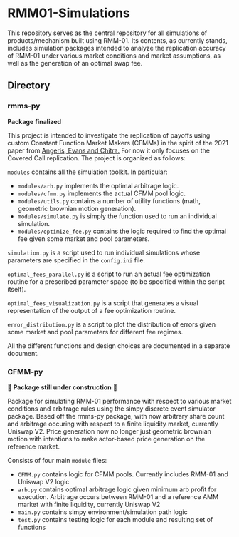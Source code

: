 # RMM01-Simulations
This repository serves as the central repository for all simulations of products/mechanism built using RMM-01. Its contents, as currently stands, includes simulation packages intended to analyze the replication accuracy of RMM-01 under various market conditions and market assumptions, as well as the generation of an optimal swap fee.

## Directory

### rmms-py
**Package finalized**

This project is intended to investigate the replication of payoffs using custom Constant Function Market Makers (CFMMs) in the spirit of the 2021 paper from [Angeris, Evans and Chitra.](https://stanford.edu/~guillean/papers/rmms.pdf) For now it only focuses on the Covered Call replication. The project is organized as follows:

``modules`` contains all the simulation toolkit. In particular:

- ``modules/arb.py`` implements the optimal arbitrage logic.
- ``modules/cfmm.py`` implements the actual CFMM pool logic.
- ``modules/utils.py`` contains a number of utility functions (math, geometric brownian motion generation).
- ``modules/simulate.py`` is simply the function used to run an individual simulation.
- ``modules/optimize_fee.py`` contains the logic required to find the optimal fee given some market and pool parameters.

``simulation.py`` is a script used to run individual simulations whose parameters are specified in the ``config.ini`` file.

``optimal_fees_parallel.py`` is a script to run an actual fee optimization routine for a prescribed parameter space (to be specified within the script itself).

``optimal_fees_visualization.py`` is a script that generates a visual representation of the output of a fee optimization routine.

``error_distribution.py`` is a script to plot the distribution of errors given some market and pool parameters for different fee regimes.

All the different functions and design choices are documented in a separate document.

### CFMM-py
🚧 **Package still under construction** 🚧

Package for simulating RMM-01 performance with respect to various market conditions and arbitrage rules using the simpy discrete event simulator package. Based off the rmms-py package, with now arbitrary share count and arbitrage occuring with respect to a finite liquidity market, currently Uniswap V2. Price generation now no longer just geometric brownian motion with intentions to make actor-based price generation on the reference market.

Consists of four main ``module`` files:

- ``CFMM.py`` contains logic for CFMM pools. Currently includes RMM-01 and Uniswap V2 logic
- ``arb.py`` contains optimal arbitrage logic given minimum arb profit for execution. Arbitrage occurs between RMM-01 and a reference AMM market with finite liquidity, currently Uniswap V2 
- ``main.py`` contains simpy environment/simulation path logic
- ``test.py`` contains testing logic for each module and resulting set of functions
